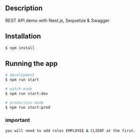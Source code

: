 ## Description

REST API demo with Nest.js, Sequelize & Swagger

## Installation

```bash
$ npm install
```

## Running the app

```bash
# development
$ npm run start

# watch mode
$ npm run start:dev

# production mode
$ npm run start:prod
```
### important
```bash
you will need to add roles EMPLOYEE & CLIENT at the first.
```
